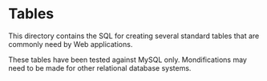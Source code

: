 # Tables
This directory contains the SQL for creating several standard tables that are commonly need by Web applications. 

These tables have been tested against MySQL only. Mondifications may need to be made for other relational database systems.
